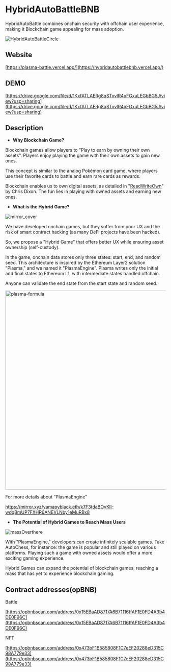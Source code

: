 # HybridAutoBattleBNB

HybridAutoBattle combines onchain security with offchain user experience, making it Blockchain game appealing for mass adoption.

![HybridAutoBattleCircle](https://github.com/yamapyblack/HybridAutoBattleBNB/assets/7692282/1d41aff7-dccb-4826-94cc-b4cd152f5b3a)

## Website

[https://plasma-battle.vercel.app/](https://hybridautobattlebnb.vercel.app/)

## DEMO

[https://drive.google.com/file/d/1KxfATLAERg8qSTxvlR4oFGxuLEGbBG5J/view?usp=sharing](https://drive.google.com/file/d/1KxfATLAERg8qSTxvlR4oFGxuLEGbBG5J/view?usp=sharing)

## Description

- **Why Blockchain Game?**

Blockchain games allow players to "Play to earn by owning their own assets". Players enjoy playing the game with their own assets to gain new ones.

This concept is similar to the analog Pokémon card game, where players use their favorite cards to battle and earn rare cards as rewards.

Blockchain enables us to own digital assets, as detailed in "[ReadWriteOwn](https://readwriteown.com/)" by Chris Dixon. The fun lies in playing with owned assets and earning new ones.

- **What is the Hybrid Game?**

![mirror_cover](https://github.com/yamapyblack/HybridAutoBattleBNB/assets/7692282/73a95694-2eec-4f01-9fc1-03969bc51c45)

We have developed onchain games, but they suffer from poor UX and the risk of smart contract hacking (as many DeFi projects have been hacked).

So, we propose a "Hybrid Game" that offers better UX while ensuring asset ownership (self-custody).

In the game, onchain data stores only three states: start, end, and random seed. This architecture is inspired by the Ethereum Layer2 solution "Plasma," and we named it "PlasmaEngine". Plasma writes only the initial and final states to Ethereum L1, with intermediate states handled offchain.

Anyone can validate the end state from the start state and random seed.

<img width="624" alt="plasma-formula" src="https://github.com/yamapyblack/HybridAutoBattleBNB/assets/7692282/6e7080e4-c30c-4ff7-83da-c55b17040958">

For more details about “PlasmaEngine”

https://mirror.xyz/yamapyblack.eth/k7F3tdaBOvKlI-wdqBmUP7FXHR6ANEVLNby1eMuRBx8

- **The Potential of Hybrid Games to Reach Mass Users**

![massOverthere](https://github.com/yamapyblack/HybridAutoBattleBNB/assets/7692282/5cdc4051-d5e5-40ea-bc56-24d987fecf6f)

With "PlasmaEngine," developers can create infinitely scalable games. Take AutoChess, for instance: the game is popular and still played on various platforms. Playing such a game with owned assets would offer a more exciting gaming experience.

Hybrid Games can expand the potential of blockchain games, reaching a mass that has yet to experience blockchain gaming.

## Contract addresses(opBNB)

Battle

[https://opbnbscan.com/address/0x15EBaAD8717A6B71116ffAF1E0FD4A3b4DE0F96C](https://opbnbscan.com/address/0x15EBaAD8717A6B71116ffAF1E0FD4A3b4DE0F96C)

NFT

[https://opbnbscan.com/address/0x473bF1B585808F1C7eEF20288eD315C98A779e33](https://opbnbscan.com/address/0x473bF1B585808F1C7eEF20288eD315C98A779e33)


